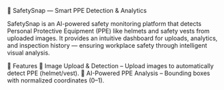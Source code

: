 🦺 SafetySnap — Smart PPE Detection & Analytics

SafetySnap is an AI-powered safety monitoring platform that detects Personal Protective Equipment (PPE) like helmets and safety vests from uploaded images. It provides an intuitive dashboard for uploads, analytics, and inspection history — ensuring workplace safety through intelligent visual analysis.

🚀 Features
📸 Image Upload & Detection – Upload images to automatically detect PPE (helmet/vest).
🧠 AI-Powered PPE Analysis – Bounding boxes with normalized coordinates (0–1).
